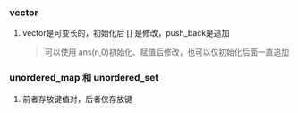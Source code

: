 ### vector

1. vector是可变长的，初始化后 [] 是修改，push_back是追加

   > 可以使用 ans(n,0)初始化、赋值后修改，也可以仅初始化后面一直追加

### unordered_map 和 unordered_set

1. 前者存放键值对，后者仅存放键